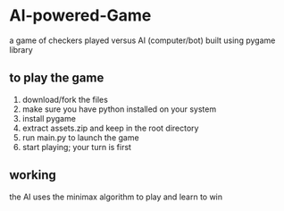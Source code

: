 # AI-powered-Game
a game of checkers played versus AI (computer/bot)
built using pygame library

## to play the game
1. download/fork the files
2. make sure you have python installed on your system
3. install pygame
4. extract assets.zip and keep in the root directory
5. run main.py to launch the game
6. start playing; your turn is first


## working
the AI uses the minimax algorithm to play and learn to win
